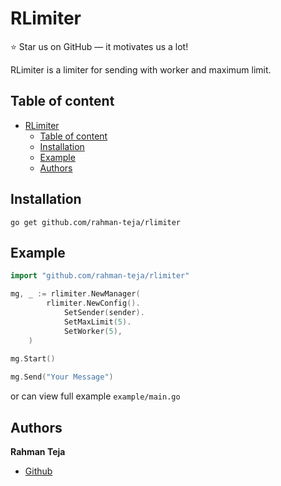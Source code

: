 # RLimiter

:star: Star us on GitHub — it motivates us a lot!

RLimiter is a limiter for sending with worker and maximum limit.

## Table of content

- [RLimiter](#rlimiter)
  - [Table of content](#table-of-content)
  - [Installation](#installation)
  - [Example](#example)
  - [Authors](#authors)

## Installation

`go get github.com/rahman-teja/rlimiter`

## Example

```go
import "github.com/rahman-teja/rlimiter"

mg, _ := rlimiter.NewManager(
		rlimiter.NewConfig().
			SetSender(sender).
			SetMaxLimit(5).
			SetWorker(5),
	)
	
mg.Start()

mg.Send("Your Message")
```

or can view full example `example/main.go`

## Authors

**Rahman Teja**
- [Github](https://github.com/rahman-teja)